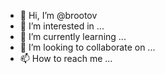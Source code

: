 - 👋 Hi, I’m @brootov
- 👀 I’m interested in ...
- 🌱 I’m currently learning ...
- 💞️ I’m looking to collaborate on ...
- 📫 How to reach me ...

<!---
brootov/brootov is a ✨ special ✨ repository because its `README.md` (this file) appears on your GitHub profile.
You can click the Preview link to take a look at your changes.
--->
